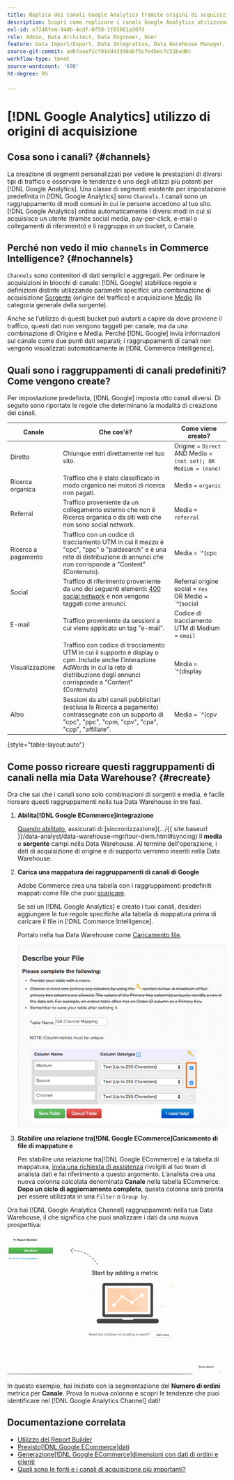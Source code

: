 ```yaml
---
title: Replica dei canali Google Analytics tramite origini di acquisizione
description: Scopri come replicare i canali Google Analytics utilizzando le origini di acquisizione.
exl-id: e7248fe4-94db-4cdf-8f58-1f65061a207d
role: Admin, Data Architect, Data Engineer, User
feature: Data Import/Export, Data Integration, Data Warehouse Manager, Commerce Tables
source-git-commit: adb7aaef1cf914d43348abf5c7e4bec7c51bed0c
workflow-type: tm+mt
source-wordcount: '698'
ht-degree: 0%

---
```


# [!DNL Google Analytics] utilizzo di origini di acquisizione

## Cosa sono i canali? {#channels}

La creazione di segmenti personalizzati per vedere le prestazioni di diversi tipi di traffico e osservare le tendenze è uno degli utilizzi più potenti per [!DNL Google Analytics]. Una classe di segmenti esistente per impostazione predefinita in [!DNL Google Analytics] sono `Channels`. I canali sono un raggruppamento di modi comuni in cui le persone accedono al tuo sito.  [!DNL Google Analytics] ordina automaticamente i diversi modi in cui si acquisisce un utente (tramite social media, pay-per-click, e-mail o collegamenti di riferimento) e li raggruppa in un bucket, o Canale.

## Perché non vedo il mio `channels` in Commerce Intelligence? {#nochannels}

`Channels` sono contenitori di dati semplici e aggregati. Per ordinare le acquisizioni in blocchi di canale: [!DNL Google] stabilisce regole e definizioni distinte utilizzando parametri specifici: una combinazione di acquisizione [Sorgente](https://support.google.com/analytics/answer/1033173?hl=en) (origine del traffico) e acquisizione [Medio](https://support.google.com/analytics/answer/6099206?hl=en) (la categoria generale della sorgente).

Anche se l’utilizzo di questi bucket può aiutarti a capire da dove proviene il traffico, questi dati non vengono taggati per canale, ma da una combinazione di Origine e Media. Perché [!DNL Google] invia informazioni sul canale come due punti dati separati; i raggruppamenti di canali non vengono visualizzati automaticamente in [!DNL Commerce Intelligence].

## Quali sono i raggruppamenti di canali predefiniti? Come vengono create?

Per impostazione predefinita, [!DNL Google] imposta otto canali diversi. Di seguito sono riportate le regole che determinano la modalità di creazione dei canali.

| **Canale** | **Che cos&#39;è?** | **Come viene creato?** |
|---|---|---|
| Diretto | Chiunque entri direttamente nel tuo sito. | Origine = `Direct`<br>AND Medio = `(not set); OR Medium = (none)` |
| Ricerca organica | Traffico che è stato classificato in modo organico nei motori di ricerca non pagati. | Media = `organic` |
| Referral | Traffico proveniente da un collegamento esterno che non è Ricerca organica o da siti web che non sono social network. | Media = `referral` |
| Ricerca a pagamento | Traffico con un codice di tracciamento UTM in cui il mezzo è &quot;cpc&quot;, &quot;ppc&quot; o &quot;paidsearch&quot; e è una rete di distribuzione di annunci che non corrisponde a &quot;Content&quot; (Contenuto). | Media = `^(cpc|ppc|paidsearch)$`<br>E ≠ di rete per la distribuzione di annunci `Content` |
| Social | Traffico di riferimento proveniente da uno dei seguenti elementi: [400 social network](https://www.annielytics.com/blog/analytics/sites-google-analytics-includes-in-social-reports/) e non vengono taggati come annunci. | Referral origine social = `Yes`<br>OR Medio = `^(social|social-network|social-media|sm|social network|social media)$` |
| E-mail | Traffico proveniente da sessioni a cui viene applicato un tag &quot;e-mail&quot;. | Codice di tracciamento UTM di Medium = `email` |
| Visualizzazione | Traffico con codice di tracciamento UTM in cui il supporto è display o cpm. Include anche l’interazione AdWords in cui la rete di distribuzione degli annunci corrisponde a &quot;Content&quot; (Contenuto) | Media = `^(display|cpm|banner)$`<br>O Rete di distribuzione di annunci = `Content`<br>≠ del formato dell’annuncio AND `Text` |
| Altro | Sessioni da altri canali pubblicitari (esclusa la Ricerca a pagamento) contrassegnate con un supporto di &quot;cpc&quot;, &quot;ppc&quot;, &quot;cpm, &quot;cpv&quot;, &quot;cpa&quot;, &quot;cpp&quot;, &quot;affiliate&quot;. | Media = `^(cpv|cpa|cpp|content-text)$` |

{style="table-layout:auto"}

## Come posso ricreare questi raggruppamenti di canali nella mia Data Warehouse? {#recreate}

Ora che sai che i canali sono solo combinazioni di sorgenti e media, è facile ricreare questi raggruppamenti nella tua Data Warehouse in tre fasi.

1. **Abilita[!DNL Google ECommerce]integrazione**

   [Quando abilitato](../importing-data/integrations/google-ecommerce.md), assicurati di [sincronizzazione](.../{{ site.baseurl }}/data-analyst/data-warehouse-mgr/tour-dwm.html#syncing) il **media** e **sorgente** campi nella Data Warehouse. Al termine dell&#39;operazione, i dati di acquisizione di origine e di supporto verranno inseriti nella Data Warehouse.

1. **Carica una mappatura dei raggruppamenti di canali di Google**

   Adobe Commerce crea una tabella con i raggruppamenti predefiniti mappati come file che puoi [scaricare](../../assets/ga-channel-mapping.csv).

   Se sei un [!DNL Google Analytics] e creato i tuoi canali, desideri aggiungere le tue regole specifiche alla tabella di mappatura prima di caricare il file in [!DNL Commerce Intelligence].

   Portalo nella tua Data Warehouse come [Caricamento file](../importing-data/connecting-data/using-file-uploader.md).

   ![](../../assets/Setting_Primary_Keys.png)

1. **Stabilire una relazione tra[!DNL Google ECommerce]Caricamento di file di mappature e**

   Per stabilire una relazione tra[!DNL Google ECommerce] e la tabella di mappatura, [invia una richiesta di assistenza](../../guide-overview.md#Submitting-a-Support-Ticket) rivolgiti al tuo team di analista dati e fai riferimento a questo argomento. L’analista crea una nuova colonna calcolata denominata **Canale** nella tabella ECommerce. **Dopo un ciclo di aggiornamento completo**, questa colonna sarà pronta per essere utilizzata in una `Filter` o `Group by`.

Ora hai [!DNL Google Analytics Channel] raggruppamenti nella tua Data Warehouse, il che significa che puoi analizzare i dati da una nuova prospettiva:

![Segmentazione della metrica Numero di ordini per canale](../../assets/GA_Channel_Gif.gif)

In questo esempio, hai iniziato con la segmentazione del **Numero di ordini** metrica per **Canale**. Prova la nuova colonna e scopri le tendenze che puoi identificare nel [!DNL Google Analytics Channel] dati!

## Documentazione correlata

* [Utilizzo del Report Builder](../../tutorials/using-visual-report-builder.md)
* [Previsto[!DNL Google ECommerce]dati](../importing-data/integrations/google-ecommerce-data.md)
* [Generazione[!DNL Google ECommerce]dimensioni con dati di ordini e clienti](../data-warehouse-mgr/bldg-google-ecomm-dim.md)
* [Quali sono le fonti e i canali di acquisizione più importanti?](../analysis/most-value-source-channel.md)
